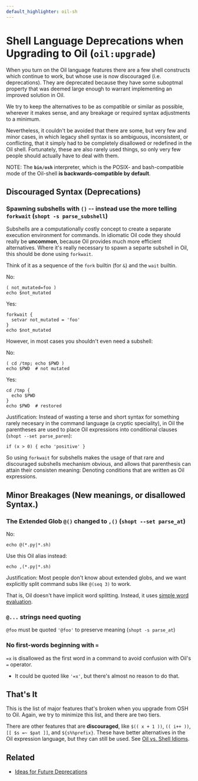 ```yaml
---
default_highlighter: oil-sh
---
```


Shell Language Deprecations when Upgrading to Oil (`oil:upgrade`)
===========================

When you turn on the Oil language features there are a few shell constructs which continue to work, but whose use is now discouraged (i.e. deprecations). They are deprecated because they have some suboptmal property that was deemed large enough to warrant implementing an improved solution in Oil.

We try to keep the alternatives to be as compatible or similar as possible, wherever it makes sense, and any breakage or required syntax adjustments to a minimum.

Nevertheless, it couldn't be avoided that there are some, but very few and minor cases, in which legacy shell syntax is so ambiguous, inconsistent, or conflicting, that it simply had to be completely disallowed or redefined in the Oil shell. Fortunately, these are also rarely used things, so only very few people should actually have to deal with them.

NOTE: The **`bin/osh`** interpreter, which is the POSIX- and bash-compatible mode of the Oil-shell **is backwards-compatible by default**.

<!-- cmark.py expands this -->
<div id="toc">
</div>


## Discouraged Syntax (Deprecations)

### Spawning subshells with `()` -- instead use the more telling `forkwait` (`shopt -s parse_subshell`)

Subshells are a computationally costly concept to create a separate execution environment for commands. In idiomatic Oil code they should really be **uncommon**, because Oil provides much more efficient alternatives. Where it's really necessary to spawn a separte subshell in Oil, this should be done using `forkwait`.

Think of it as a sequence of the `fork` builtin (for `&`) and the `wait` builtin.

No:

    ( not_mutated=foo )
    echo $not_mutated

Yes:

    forkwait {
      setvar not_mutated = 'foo'
    }
    echo $not_mutated

However, in most cases you shouldn't even need a subshell:

No:

    ( cd /tmp; echo $PWD )
    echo $PWD  # not mutated

Yes:

    cd /tmp {
      echo $PWD 
    }
    echo $PWD  # restored

Justification: Instead of wasting a terse and short syntax for something rarely necesary in the command language (a cryptic speciality), in Oil the parentheses are used to place Oil expressions into conditional clauses (`shopt --set parse_paren`):

    if (x > 0) { echo 'positive' }

So using `forkwait` for subshells makes the usage of that rare and discouraged subshells mechanism obvious, and allows that parenthesis can attain their consisten meaning: Denoting conditions that are written as Oil expressions.



## Minor Breakages (New meanings, or disallowed Syntax.)


### The Extended Glob `@()` changed to `,()` (`shopt --set parse_at`)

No:

    echo @(*.py|*.sh)

Use this Oil alias instead:

    echo ,(*.py|*.sh)

Justification: Most people don't know about extended globs, and we want
explicitly split command subs like `@(seq 3)` to work.

That is, Oil doesn't have implicit word splitting.  Instead, it uses [simple
word evaluation](simple-word-eval.html).

### `@...` strings need quoting

`@foo` must be quoted `'@foo'` to preserve meaning (`shopt -s parse_at`)

### No first-words beginning with `=`

`=x` is disallowed as the first word in a command to avoid confusion with
  Oil's `=` operator.
  - It could be quoted like `'=x'`, but there's almost no reason to do that.





<!--    https://github.com/oilshell/oil/issues/678

## Oil language interpretter (`shopt -s oil:all`, under  `bin/oil`)

This is for the "legacy-free" Oil language.  These options **break more code**.

Existing shell users will turn this on later.  Users who have never used shell
may want to start with the Oil language.

### Shell Assignment and Env Bindings Can't Be Used (`shopt -s parse_equals`)

No:

    x=42
    PYTHONPATH=. foo.py

Yes:

    x = '42'  # string
    x = 42    # integer

    const x = '42'  # synonyms
    const x = 42

    env PYTHONPATH=. foo.py

Justification: We want bindings in config blocks without `const`.  For example,
this is valid Oil syntax:

    server www.example.com {
      port = 80
      root = "/home/$USER/www/"
    }

-->




## That's It

This is the list of major features that's broken when you upgrade from OSH to
Oil.  Again, we try to minimize this list, and there are two tiers.

There are other features that are **discouraged**, like `$(( x + 1 ))`, `((
i++ ))`, `[[ $s =~ $pat ]]`, and `${s%%prefix}`.  These have better alternatives
in the Oil expression language, but they can still be used.  See [Oil vs. Shell
Idioms](idioms.html).

## Related

- [Ideas for Future Deprecations](future.html)

